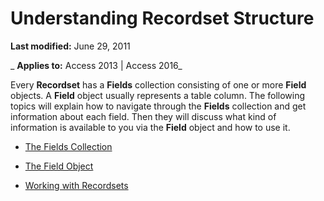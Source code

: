 
# Understanding Recordset Structure

 **Last modified:** June 29, 2011

 _ **Applies to:** Access 2013 | Access 2016_

Every  **Recordset** has a **Fields** collection consisting of one or more **Field** objects. A **Field** object usually represents a table column. The following topics will explain how to navigate through the **Fields** collection and get information about each field. Then they will discuss what kind of information is available to you via the **Field** object and how to use it.


- [The Fields Collection](3bda8e5d-eceb-9605-c4d7-c1f4cc00ce6b.md)
    
- [The Field Object](55531e04-d74f-6394-df64-1660e5d572ca.md)
    
- [Working with Recordsets](9cd52866-2738-8150-381c-eee0b8a6cd36.md)
    
